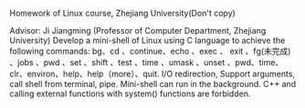 Homework of Linux course, Zhejiang University(Don't copy)

Advisor: Ji Jiangming (Professor of Computer Department, Zhejiang University)
Develop a mini-shell of Linux using C language to achieve the following commands: bg、cd 、continue、echo 、exec 、 exit 、fg(未完成) 、jobs 、pwd 、set 、shift 、test 、time 、umask 、unset 、pwd、time、clr、environ、help、help（more）、quit. 
I/O redirection, Support arguments, call shell from terminal, pipe. Mini-shell can run in the background.
C++ and calling external functions with system() functions are forbidden.
